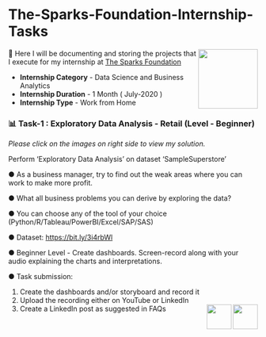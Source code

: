 # The-Sparks-Foundation-Internship-Tasks
<img align = right height = 120 width = 120 src = https://www.thesparksfoundationsingapore.org/images/logo_small.png>
📒 Here I will be documenting and storing the projects that I execute for my internship at <a href = "https://www.thesparksfoundationsingapore.org/">The Sparks Foundation</a>

- **Internship Category** - Data Science and Business Analytics
- **Internship Duration** - 1 Month ( July-2020 )
- **Internship Type** - Work from Home

### 📊 Task-1 : Exploratory Data Analysis - Retail (Level - Beginner)
_Please click on the images on right side to view my solution._

Perform ‘Exploratory Data Analysis’ on dataset ‘SampleSuperstore’

● As a business manager, try to find out the weak areas where you can
work to make more profit.

● What all business problems you can derive by exploring the data?

● You can choose any of the tool of your choice (Python/R/Tableau/PowerBI/Excel/SAP/SAS)

● Dataset: https://bit.ly/3i4rbWl

● Beginner Level - Create dashboards. Screen-record along with your
audio explaining the charts and interpretations.

● Task submission:
1. Create the dashboards and/or storyboard and record it
2. Upload the recording either on YouTube or LinkedIn
3. Create a LinkedIn post as suggested in FAQs
[<img align = right height = 50 width = 50 src = https://cdn4.iconfinder.com/data/icons/social-media-and-logos-11/32/Logo_Youtube-512.png>](https://www.youtube.com/watch?v=8eSsy2VedBY&t=157s)
[<img align = right height = 50 width = 50 src = https://cdn4.iconfinder.com/data/icons/project-management-4-2/65/161-512.png>](https://github.com/vxhl/The-Sparks-Foundation-Internship-Tasks/blob/master/Task-1_Exploratory_Data_Analysis-Retail)